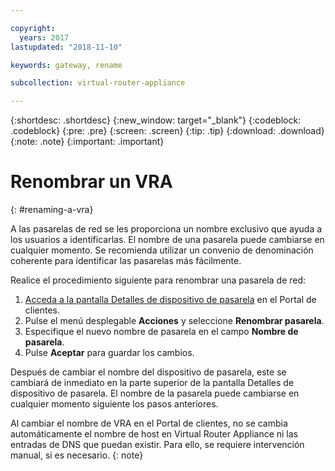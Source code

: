 ```yaml
---

copyright:
  years: 2017
lastupdated: "2018-11-10"

keywords: gateway, rename

subcollection: virtual-router-appliance

---
```


{:shortdesc: .shortdesc}
{:new_window: target="_blank"}
{:codeblock: .codeblock}
{:pre: .pre}
{:screen: .screen}
{:tip: .tip}
{:download: .download}
{:note: .note}
{:important: .important}

# Renombrar un VRA
{: #renaming-a-vra}

A las pasarelas de red se les proporciona un nombre exclusivo que ayuda a los usuarios a identificarlas. El nombre de una pasarela puede cambiarse en cualquier momento. Se recomienda utilizar un convenio de denominación coherente para identificar las pasarelas más fácilmente.

Realice el procedimiento siguiente para renombrar una pasarela de red:

1. [Acceda a la pantalla Detalles de dispositivo de pasarela](/docs/infrastructure/virtual-router-appliance?topic=virtual-router-appliance-view-vra-details) en el Portal de clientes.
2. Pulse el menú desplegable **Acciones** y seleccione **Renombrar pasarela**.
3. Especifique el nuevo nombre de pasarela en el campo **Nombre de pasarela**.
4. Pulse **Aceptar** para guardar los cambios.

Después de cambiar el nombre del dispositivo de pasarela, este se cambiará de inmediato en la parte superior de la pantalla Detalles de dispositivo de pasarela. El nombre de la pasarela puede cambiarse en cualquier momento siguiente los pasos anteriores.

Al cambiar el nombre de VRA en el Portal de clientes, no se cambia automáticamente el nombre de host en Virtual Router Appliance ni las entradas de DNS que puedan existir. Para ello, se requiere intervención manual, si es necesario.
{: note}
